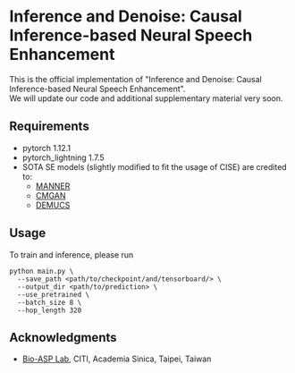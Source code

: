 # Inference and Denoise: Causal Inference-based Neural Speech Enhancement
This is the official implementation of "Inference and Denoise: Causal Inference-based Neural Speech Enhancement".<br>
We will update our code and additional supplementary material very soon.

## Requirements
* pytorch 1.12.1
* pytorch_lightning 1.7.5
* SOTA SE models (slightly modified to fit the usage of CISE) are credited to:
  * [MANNER](https://github.com/winddori2002/MANNER.git)
  * [CMGAN](https://github.com/ruizhecao96/CMGAN.git)
  * [DEMUCS](https://github.com/facebookresearch/denoiser.git)

## Usage
To train and inference, please run
```
python main.py \
  --save_path <path/to/checkpoint/and/tensorboard/> \
  --output_dir <path/to/prediction> \
  --use_pretrained \
  --batch_size 8 \
  --hop_length 320
```
  
## Acknowledgments
* [Bio-ASP Lab](https://bio-asplab.citi.sinica.edu.tw), CITI, Academia Sinica, Taipei, Taiwan
